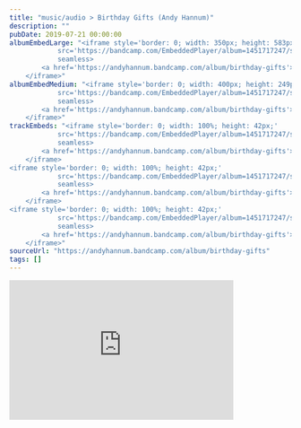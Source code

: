 ```yaml
---
title: "music/audio > Birthday Gifts (Andy Hannum)"
description: ""
pubDate: 2019-07-21 00:00:00
albumEmbedLarge: "<iframe style='border: 0; width: 350px; height: 583px;' 
            src='https://bandcamp.com/EmbeddedPlayer/album=1451717247/size=large/bgcol=ffffff/linkcol=0687f5/tracklist=true/transparent=true/' 
            seamless>
        <a href='https://andyhannum.bandcamp.com/album/birthday-gifts'>Birthday Gifts by Andy Hannum</a>
    </iframe>"
albumEmbedMedium: "<iframe style='border: 0; width: 400px; height: 249px;' 
            src='https://bandcamp.com/EmbeddedPlayer/album=1451717247/size=large/bgcol=ffffff/linkcol=0687f5/tracklist=true/artwork=small/transparent=true/' 
            seamless>
        <a href='https://andyhannum.bandcamp.com/album/birthday-gifts'>Birthday Gifts by Andy Hannum</a>
    </iframe>"
trackEmbeds: "<iframe style='border: 0; width: 100%; height: 42px;' 
            src='https://bandcamp.com/EmbeddedPlayer/album=1451717247/size=small/bgcol=ffffff/linkcol=0687f5/track=730069412/transparent=true/' 
            seamless>
        <a href='https://andyhannum.bandcamp.com/album/birthday-gifts'>Birthday Gifts by Andy Hannum</a>
    </iframe>
<iframe style='border: 0; width: 100%; height: 42px;' 
            src='https://bandcamp.com/EmbeddedPlayer/album=1451717247/size=small/bgcol=ffffff/linkcol=0687f5/track=495833486/transparent=true/' 
            seamless>
        <a href='https://andyhannum.bandcamp.com/album/birthday-gifts'>Birthday Gifts by Andy Hannum</a>
    </iframe>
<iframe style='border: 0; width: 100%; height: 42px;' 
            src='https://bandcamp.com/EmbeddedPlayer/album=1451717247/size=small/bgcol=ffffff/linkcol=0687f5/track=1066242783/transparent=true/' 
            seamless>
        <a href='https://andyhannum.bandcamp.com/album/birthday-gifts'>Birthday Gifts by Andy Hannum</a>
    </iframe>"
sourceUrl: "https://andyhannum.bandcamp.com/album/birthday-gifts"
tags: []
---
```


<iframe style='border: 0; width: 400px; height: 249px;' 
            src='https://bandcamp.com/EmbeddedPlayer/album=1451717247/size=large/bgcol=ffffff/linkcol=0687f5/tracklist=true/artwork=small/transparent=true/' 
            seamless>
        <a href='https://andyhannum.bandcamp.com/album/birthday-gifts'>Birthday Gifts by Andy Hannum</a>
    </iframe>